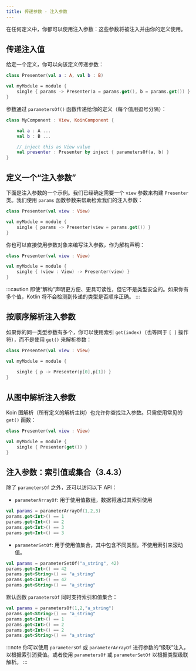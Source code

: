 ```yaml
---
title: 传递参数 - 注入参数
---
```


在任何定义中，你都可以使用注入参数：这些参数将被注入并由你的定义使用。

## 传递注入值

给定一个定义，你可以向该定义传递参数：

```kotlin
class Presenter(val a : A, val b : B)

val myModule = module {
    single { params -> Presenter(a = params.get(), b = params.get()) }
}
```

参数通过 `parametersOf()` 函数传递给你的定义（每个值用逗号分隔）：

```kotlin
class MyComponent : View, KoinComponent {

    val a : A ...
    val b : B ... 

    // inject this as View value
    val presenter : Presenter by inject { parametersOf(a, b) }
}
```

## 定义一个“注入参数”

下面是注入参数的一个示例。我们已经确定需要一个 `view` 参数来构建 `Presenter` 类。我们使用 `params` 函数参数来帮助检索我们的注入参数：

```kotlin
class Presenter(val view : View)

val myModule = module {
    single { params -> Presenter(view = params.get()) }
}
```

你也可以直接使用参数对象来编写注入参数，作为解构声明：

```kotlin
class Presenter(val view : View)

val myModule = module {
    single { (view : View) -> Presenter(view) }
}
```

:::caution
 即使“解构”声明更方便、更具可读性，但它不是类型安全的。如果你有多个值，Kotlin 将不会检测到传递的类型是否顺序正确。
:::

## 按顺序解析注入参数

如果你的同一类型参数有多个，你可以使用索引 `get(index)`（也等同于 `[ ]` 操作符），而不是使用 `get()` 来解析参数：

```kotlin
class Presenter(val view : View)

val myModule = module {
    
    single { p -> Presenter(p[0],p[1]) }
}
```

## 从图中解析注入参数

Koin 图解析（所有定义的解析主树）也允许你查找注入参数。只需使用常见的 `get()` 函数：

```kotlin
class Presenter(val view : View)

val myModule = module {
    single { Presenter(get()) }
}
```

## 注入参数：索引值或集合（3.4.3）

除了 `parametersOf` 之外，还可以访问以下 API：

- `parameterArrayOf`: 用于使用值数组，数据将通过其索引使用

```kotlin
val params = parameterArrayOf(1,2,3)
params.get<Int>() == 1
params.get<Int>() == 2
params.get<Int>() == 3
params.get<Int>() == 3
```

- `parameterSetOf`: 用于使用值集合，其中包含不同类型。不使用索引来滚动值。

```kotlin
val params = parameterSetOf("a_string", 42)
params.get<Int>() == 42
params.get<String>() == "a_string"
params.get<Int>() == 42
params.get<String>() == "a_string"
```

默认函数 `parametersOf` 同时支持索引和值集合：

```kotlin
val params = parametersOf(1,2,"a_string")
params.get<String>() == "a_string"
params.get<Int>() == 1
params.get<Int>() == 2
params.get<Int>() == 2
params.get<String>() == "a_string"
```

:::note
 你可以使用 `parametersOf` 或 `parameterArrayOf` 进行参数的“级联”注入，以根据索引消费值。或者使用 `parametersOf` 或 `parameterSetOf` 以根据类型级联解析。
:::